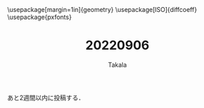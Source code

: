 ﻿---
title: 20220906
yesterday: 20220905
tomorrow: 20220907
days: 984
author: Takala
header-includes:
  - \usepackage[margin=1in]{geometry}
  - \usepackage[ISO]{diffcoeff}
  - \usepackage{pxfonts}
---


あと2週間以内に投稿する．





